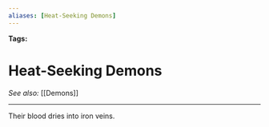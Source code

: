 ```yaml
---
aliases: [Heat-Seeking Demons]
---
```


**Tags:** 
# Heat-Seeking Demons
*See also:* [[Demons]]
___
Their blood dries into iron veins.